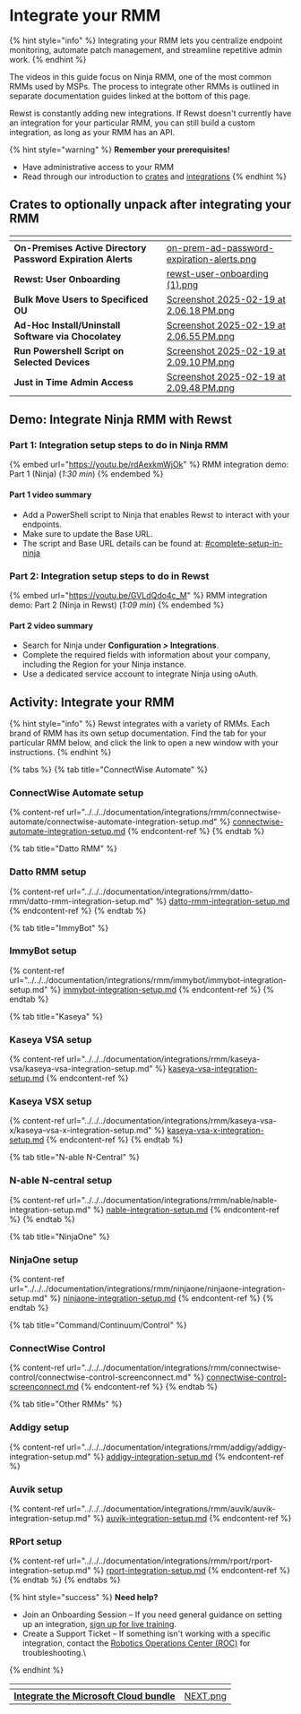 # Integrate your RMM

{% hint style="info" %}
Integrating your RMM lets you centralize endpoint monitoring, automate patch management, and streamline repetitive admin work.
{% endhint %}

The videos in this guide focus on Ninja RMM, one of the most common RMMs used by MSPs. The process to integrate other RMMs is outlined in separate documentation guides linked at the bottom of this page.

Rewst is constantly adding new integrations. If Rewst doesn't currently have an integration for your particular RMM, you can still build a custom integration, as long as your RMM has an API.

{% hint style="warning" %}
**Remember your prerequisites!**

* Have administrative access to your RMM
* Read through our introduction to [crates](../../../prebuilt-automations/crates/ "mention") and [integrations](../../../documentation/integrations/ "mention")
{% endhint %}

## Crates to optionally unpack after integrating your RMM <a href="#crates-to-optionally-unpack-after-integrating-your-rmm" id="crates-to-optionally-unpack-after-integrating-your-rmm"></a>

<table data-view="cards"><thead><tr><th></th><th data-hidden data-card-cover data-type="files"></th></tr></thead><tbody><tr><td><strong>On-Premises Active Directory Password Expiration Alerts</strong></td><td><a href="../../../.gitbook/assets/on-prem-ad-password-expiration-alerts.png">on-prem-ad-password-expiration-alerts.png</a></td></tr><tr><td><strong>Rewst: User Onboarding</strong></td><td><a href="../../../.gitbook/assets/rewst-user-onboarding (1).png">rewst-user-onboarding (1).png</a></td></tr><tr><td><strong>Bulk Move Users to Specificed OU</strong></td><td><a href="../../../.gitbook/assets/Screenshot 2025-02-19 at 2.06.18 PM.png">Screenshot 2025-02-19 at 2.06.18 PM.png</a></td></tr><tr><td><strong>Ad-Hoc Install/Uninstall Software via Chocolatey</strong></td><td><a href="../../../.gitbook/assets/Screenshot 2025-02-19 at 2.06.55 PM.png">Screenshot 2025-02-19 at 2.06.55 PM.png</a></td></tr><tr><td><strong>Run Powershell Script on Selected Devices</strong></td><td><a href="../../../.gitbook/assets/Screenshot 2025-02-19 at 2.09.10 PM.png">Screenshot 2025-02-19 at 2.09.10 PM.png</a></td></tr><tr><td><strong>Just in Time Admin Access</strong></td><td><a href="../../../.gitbook/assets/Screenshot 2025-02-19 at 2.09.48 PM.png">Screenshot 2025-02-19 at 2.09.48 PM.png</a></td></tr></tbody></table>

## **Demo: Integrate Ninja RMM with Rewst** <a href="#demo-integrating-ninja-rmm-with-rewst" id="demo-integrating-ninja-rmm-with-rewst"></a>

### **Part 1: Integration setup steps to do in Ninja RMM** <a href="#part-1-integration-setup-steps-to-do-in-ninja-rmm-x-min" id="part-1-integration-setup-steps-to-do-in-ninja-rmm-x-min"></a>

{% embed url="https://youtu.be/rdAexkmWjOk" %}
RMM integration demo: Part 1 (Ninja) (_1:30 min_)
{% endembed %}

#### **Part 1 video summary**

* Add a PowerShell script to Ninja that enables Rewst to interact with your endpoints.
* Make sure to update the Base URL.
* The script and Base URL details can be found at: [#complete-setup-in-ninja](../../../documentation/integrations/rmm/ninjaone/ninjaone-integration-setup.md#complete-setup-in-ninja "mention")

### **Part 2: Integration setup steps to do in Rewst** <a href="#part-2-integration-setup-steps-to-do-in-rewst-min" id="part-2-integration-setup-steps-to-do-in-rewst-min"></a>

{% embed url="https://youtu.be/GVLdQdo4c_M" %}
RMM integration demo: Part 2 (Ninja in Rewst) (_1:09 min_)
{% endembed %}

#### **Part 2 video summary**

* Search for Ninja under **Configuration&#x20;**_**>**_**&#x20;Integrations**.
* Complete the required fields with information about your company, including the Region for your Ninja instance.
* Use a dedicated service account to integrate Ninja using oAuth.

## **Activity: Integrate your RMM** <a href="#activity-integrate-your-rmm" id="activity-integrate-your-rmm"></a>

{% hint style="info" %}
Rewst integrates with a variety of RMMs. Each brand of RMM has its own setup documentation. Find the tab for your particular RMM below, and click the link to open a new window with your instructions.
{% endhint %}

{% tabs %}
{% tab title="ConnectWise Automate" %}
### ConnectWise Automate setup

{% content-ref url="../../../documentation/integrations/rmm/connectwise-automate/connectwise-automate-integration-setup.md" %}
[connectwise-automate-integration-setup.md](../../../documentation/integrations/rmm/connectwise-automate/connectwise-automate-integration-setup.md)
{% endcontent-ref %}
{% endtab %}

{% tab title="Datto RMM" %}
### Datto RMM setup

{% content-ref url="../../../documentation/integrations/rmm/datto-rmm/datto-rmm-integration-setup.md" %}
[datto-rmm-integration-setup.md](../../../documentation/integrations/rmm/datto-rmm/datto-rmm-integration-setup.md)
{% endcontent-ref %}
{% endtab %}

{% tab title="ImmyBot" %}
### ImmyBot setup

{% content-ref url="../../../documentation/integrations/rmm/immybot/immybot-integration-setup.md" %}
[immybot-integration-setup.md](../../../documentation/integrations/rmm/immybot/immybot-integration-setup.md)
{% endcontent-ref %}
{% endtab %}

{% tab title="Kaseya" %}
### Kaseya VSA setup

{% content-ref url="../../../documentation/integrations/rmm/kaseya-vsa/kaseya-vsa-integration-setup.md" %}
[kaseya-vsa-integration-setup.md](../../../documentation/integrations/rmm/kaseya-vsa/kaseya-vsa-integration-setup.md)
{% endcontent-ref %}

### Kaseya VSX setup

{% content-ref url="../../../documentation/integrations/rmm/kaseya-vsa-x/kaseya-vsa-x-integration-setup.md" %}
[kaseya-vsa-x-integration-setup.md](../../../documentation/integrations/rmm/kaseya-vsa-x/kaseya-vsa-x-integration-setup.md)
{% endcontent-ref %}
{% endtab %}

{% tab title="N-able N-Central" %}
### N-able N-central setup

{% content-ref url="../../../documentation/integrations/rmm/nable/nable-integration-setup.md" %}
[nable-integration-setup.md](../../../documentation/integrations/rmm/nable/nable-integration-setup.md)
{% endcontent-ref %}
{% endtab %}

{% tab title="NinjaOne" %}
### NinjaOne setup

{% content-ref url="../../../documentation/integrations/rmm/ninjaone/ninjaone-integration-setup.md" %}
[ninjaone-integration-setup.md](../../../documentation/integrations/rmm/ninjaone/ninjaone-integration-setup.md)
{% endcontent-ref %}
{% endtab %}

{% tab title="Command/Continuum/Control" %}
### ConnectWise Control

{% content-ref url="../../../documentation/integrations/rmm/connectwise-control/connectwise-control-screenconnect.md" %}
[connectwise-control-screenconnect.md](../../../documentation/integrations/rmm/connectwise-control/connectwise-control-screenconnect.md)
{% endcontent-ref %}
{% endtab %}

{% tab title="Other RMMs" %}
### Addigy setup

{% content-ref url="../../../documentation/integrations/rmm/addigy/addigy-integration-setup.md" %}
[addigy-integration-setup.md](../../../documentation/integrations/rmm/addigy/addigy-integration-setup.md)
{% endcontent-ref %}

### Auvik setup

{% content-ref url="../../../documentation/integrations/rmm/auvik/auvik-integration-setup.md" %}
[auvik-integration-setup.md](../../../documentation/integrations/rmm/auvik/auvik-integration-setup.md)
{% endcontent-ref %}

### RPort setup

{% content-ref url="../../../documentation/integrations/rmm/rport/rport-integration-setup.md" %}
[rport-integration-setup.md](../../../documentation/integrations/rmm/rport/rport-integration-setup.md)
{% endcontent-ref %}
{% endtab %}
{% endtabs %}

{% hint style="success" %}
**Need help?**

* Join an Onboarding Session – If you need general guidance on setting up an integration, [sign up for live training](https://outlook.office365.com/owa/calendar/RewstImplementation1@rewst.io/bookings/).
* Create a Support Ticket – If something isn't working with a specific integration, contact the [Robotics Operations Center (ROC)](mailto:the_roc@rewst.io) for troubleshooting.\

{% endhint %}

<table data-view="cards"><thead><tr><th></th><th data-hidden data-card-cover data-type="files"></th></tr></thead><tbody><tr><td><a href="integrate-the-microsoft-cloud-bundle.md"><strong>Integrate the Microsoft Cloud bundle</strong></a></td><td><a href="../../../.gitbook/assets/NEXT.png">NEXT.png</a></td></tr></tbody></table>


